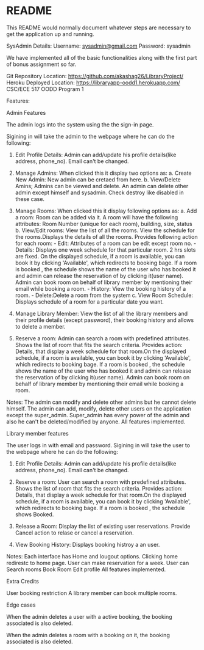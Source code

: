# README

This README would normally document whatever steps are necessary to get the
application up and running.

SysAdmin Details: Username: sysadmin@gmail.com Password: sysadmin
  
We have implemented all of the basic functionalities along with the first part of bonus assignment so far.

Git Repository Location: https://github.com/akashag26/LibraryProject/
Heroku Deployed Location: https://libraryapp-oodd1.herokuapp.com/
CSC/ECE 517 OODD Program 1


Features:

Admin Features

The admin logs into the system using the the sign-in page.

Sigining in will take the admin to the webpage where he can do the following:

1. Edit Profile Details: Admin can add/update his profile details(like address, phone_no). Email can't be changed.

2. Manage Admins: When clicked this it display two options as:
	a. Create New Admin: New admin can be cretaed from here.
	b. View/Delete Amins; Admins can be viewed and delete. An admin can delete other admin except himself and sysadmin. Check destroy like disabled in these case.


3. Manage Rooms:  When clicked this it display following options as:
	a. Add a room:  Room can be added via it. A room will have the following attributes: Room Number (unique for each room), building, size, status
	b. View/Edit rooms: View the list of all the rooms. View the schedule for the rooms.Displays the details of all the rooms. Provides following action for each room:
		- Edit: Attributes of a room can be edit except room no.
		- Details: Displays one week schedule for that particular room. 2 hrs slots are fixed. On the displayed schedule, if a room is available, you can book it by 
		  clicking  'Available', which redirects to booking bage. If a room is booked , the schedule shows the name of the user who has booked it and admin can 
		  release the reservation of by clicking it(user name). Admin can book room on behalf of library member by mentioning their email while booking a room.
		- History:  View the booking history of a room.
		- Delete:Delete a room from the system
	c. View Room Schedule: Displays schedule of a room for a particular date you want.

4. Manage Library Member: View the list of all the library members and their profile details (except password), their booking history and allows to delete a member.

5. Reserve a room: Admin can search a room with predefined attributes. Shows the list of room that fits the search criteria. Provides action: Details, that display
					a week schedule for that room.On the displayed schedule, if a room is available, you can book it by 
					clicking  'Available', which redirects to booking bage. If a room is booked , the schedule shows the name of the user who has booked it and admin can 
					release the reservation of by clicking it(user name). Admin can book room on behalf of library member by mentioning their email while booking a room.

Notes:
The admin can modify and delete other admins but he cannot delete himself.
The admin can add, modify, delete other users on the application except the super_admin.
Super_admin has every power of the admin and also he can't be deleted/modified by anyone.
All features implemented.

Library member features

The user logs in with email and password.
Sigining in will take the user to the webpage where he can do the following:

1. Edit Profile Details: Admin can add/update his profile details(like address, phone_no). Email can't be changed.
2. Reserve a room: User can search a room with predefined attributes. Shows the list of room that fits the search criteria. Provides action: Details, that display
					a week schedule for that room.On the displayed schedule, if a room is available, you can book it by 
					clicking  'Available', which redirects to booking bage. If a room is booked , the schedule shows Booked. 

3. Release a Room: Display the list of existing user reservations. Provide Cancel action to relase or cancel a reservation.
4. View Booking History: Displays booking histroy a an user.

Notes:
Each interface has Home and lougout options. Clicking home redirestc to home page.
User can make reservation for a week.
User can Search rooms
Book Room
Edit profile
All features implemented.


Extra Credits

User booking restriction
A library member can book multiple rooms.

Edge cases

When the admin deletes a user with a active booking, the booking associated is also deleted.

When the admin deletes a room with a booking on it, the booking associated is also deleted.

